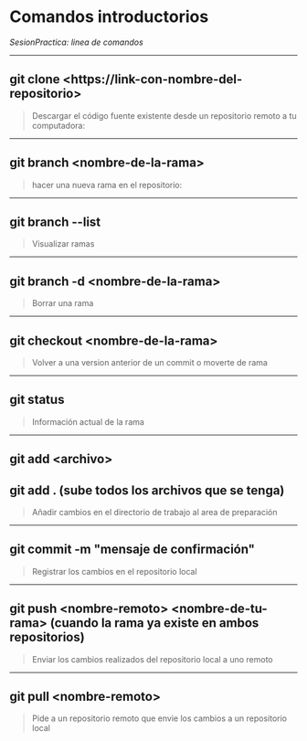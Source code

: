 # Comandos introductorios
*SesionPractica: linea de comandos*
***
## git clone \<https://link-con-nombre-del-repositorio\>
> Descargar el código fuente existente desde un repositorio remoto a tu computadora: 
___
## git branch \<nombre-de-la-rama\>
> hacer una nueva rama en el repositorio: 
___
## git branch --list
> Visualizar ramas
___
## git branch -d \<nombre-de-la-rama\>
> Borrar una rama
___
## git checkout \<nombre-de-la-rama\>
> Volver a una version anterior de un commit o moverte de rama
___
## git status
> Información actual de la rama
___
## git add \<archivo\>
## git add . (sube todos los archivos que se tenga)
> Añadir cambios en el directorio de trabajo al area de preparación
___
## git commit -m "mensaje de confirmación"
> Registrar los cambios en el repositorio local
___
## git push \<nombre-remoto\> \<nombre-de-tu-rama\> (cuando la rama ya existe en ambos repositorios)
> Enviar los cambios realizados del repositorio local a uno remoto
___
## git pull \<nombre-remoto\>
> Pide a un repositorio remoto que envie los cambios a un repositorio local 
